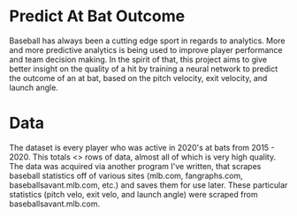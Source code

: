 # Predict At Bat Outcome

Baseball has always been a cutting edge sport in regards to analytics. More and more predictive analytics is being used to improve player performance and team decision making. In the spirit of that, this project aims to give better insight on the quality of a hit by training a neural network to predict the outcome of an at bat, based on the pitch velocity, exit velocity, and launch angle.


# Data

The dataset is every player who was active in 2020's at bats from 2015 - 2020. This totals <> rows of data, almost all of which is very high quality. The data was acquired via another program I've written, that scrapes baseball statistics off of various sites (mlb.com, fangraphs.com, baseballsavant.mlb.com, etc.) and saves them for use later. These particular statistics (pitch velo, exit velo, and launch angle) were scraped from baseballsavant.mlb.com.